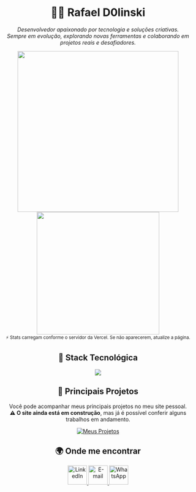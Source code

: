 <h1 align="center">👨‍💻 Rafael D0linski</h1>

<p align="center">
  <i>Desenvolvedor apaixonado por tecnologia e soluções criativas.<br>
  Sempre em evolução, explorando novas ferramentas e colaborando em projetos reais e desafiadores.</i>
</p>

<div align="center">
  <!-- Estatísticas do GitHub -->
  <picture>
    <source srcset="https://github-readme-stats.vercel.app/api?username=RafaelD0linski&show_icons=true&hide_border=true&theme=radical" media="(prefers-color-scheme: dark)" />
    <source srcset="https://github-readme-stats.vercel.app/api?username=RafaelD0linski&show_icons=true&hide_border=true&theme=default" media="(prefers-color-scheme: light), (prefers-color-scheme: no-preference)" />
    <img src="https://github-readme-stats.vercel.app/api?username=RafaelD0linski&show_icons=true&hide_border=true&theme=default" width="420" />
  </picture>

  <!-- Linguagens mais usadas -->
  <picture>
    <source srcset="https://github-readme-stats.vercel.app/api/top-langs/?username=RafaelD0linski&layout=compact&hide_border=true&theme=radical" media="(prefers-color-scheme: dark)" />
    <source srcset="https://github-readme-stats.vercel.app/api/top-langs/?username=RafaelD0linski&layout=compact&hide_border=true&theme=default" media="(prefers-color-scheme: light), (prefers-color-scheme: no-preference)" />
    <img src="https://github-readme-stats.vercel.app/api/top-langs/?username=RafaelD0linski&layout=compact&hide_border=true&theme=default" width="320" />
  </picture>
  <br>
  <sub>⚡ Stats carregam conforme o servidor da Vercel. Se não aparecerem, atualize a página.</sub>
</div>


<h2 align="center">🧠 Stack Tecnológica</h2>
<p align="center">
  <img src="https://skillicons.dev/icons?i=html,css,js,react,flutter,cs,nodejs,python,postgresql,git,github" />
</p>


<h2 align="center">🚀 Principais Projetos</h2>
<div align="center">
  <p>
    Você pode acompanhar meus principais projetos no meu site pessoal.<br>
    <b>⚠️ O site ainda está em construção</b>, mas já é possível conferir alguns trabalhos em andamento.
  </p>
  <a href="https://principais-porjetos.vercel.app/" target="_blank">
    <img src="https://img.shields.io/badge/🚀 Acessar meus projetos-6C63FF?style=for-the-badge&logo=vercel&logoColor=white" alt="Meus Projetos" />
  </a>
</div>

<h2 align="center">🌍 Onde me encontrar</h2> <div align="center"> <a href="https://www.linkedin.com/in/rafael-dolinski/" target="_blank"> <img src="https://skillicons.dev/icons?i=linkedin" height="50" alt="LinkedIn" /> </a> <a href="mailto:rafaeldolinski14@gmail.com" target="_blank"> <img src="https://skillicons.dev/icons?i=gmail" height="50" alt="E-mail" /> </a> <a href="https://wa.me/5546991382310" target="_blank"> <img src="https://cdn.simpleicons.org/whatsapp/25D366" height="50" alt="WhatsApp" /> </a> </div>

</div>
